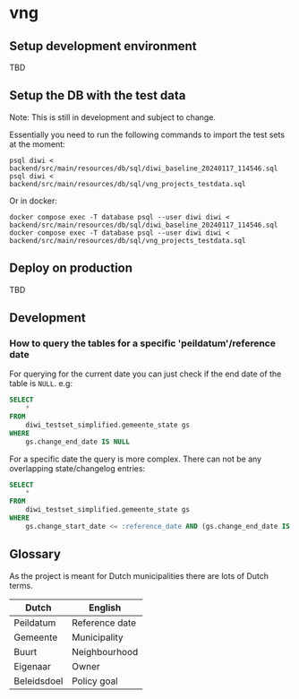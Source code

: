 # vng

## Setup development environment

TBD

## Setup the DB with the test data

Note: This is still in development and subject to change.

Essentially you need to run the following commands to import the test sets at the moment:

```shell
psql diwi < backend/src/main/resources/db/sql/diwi_baseline_20240117_114546.sql
psql diwi < backend/src/main/resources/db/sql/vng_projects_testdata.sql
```

Or in docker:

```shell
docker compose exec -T database psql --user diwi diwi < backend/src/main/resources/db/sql/diwi_baseline_20240117_114546.sql
docker compose exec -T database psql --user diwi diwi < backend/src/main/resources/db/sql/vng_projects_testdata.sql
```

## Deploy on production

TBD

## Development

### How to query the tables for a specific 'peildatum'/reference date

For querying for the current date you can just check if the end date of the table is `NULL`. e.g:

```sql
SELECT
    *
FROM
    diwi_testset_simplified.gemeente_state gs
WHERE
    gs.change_end_date IS NULL
```

For a specific date the query is more complex. There can not be any overlapping state/changelog entries:

```sql
SELECT
    *
FROM
    diwi_testset_simplified.gemeente_state gs
WHERE
    gs.change_start_date <= :reference_date AND (gs.change_end_date IS NULL OR gs.change_end_date > :reference_date)
```

## Glossary

As the project is meant for Dutch municipalities there are lots of Dutch terms.

| Dutch       | English        |
| ----------- | -------------- |
| Peildatum   | Reference date |
| Gemeente    | Municipality   |
| Buurt       | Neighbourhood  |
| Eigenaar    | Owner          |
| Beleidsdoel | Policy goal    |
